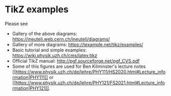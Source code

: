 # TikZ examples

Please see
* Gallery of the above diagrams: https://ineuteli.web.cern.ch/ineuteli/diagrams/
* Gallery of more diagrams: https://texample.net/tikz/examples/
* Basic tutorial and simple examples: https://wiki.physik.uzh.ch/cms/latex:tikz
* Official TikZ manual: http://pgf.sourceforge.net/pgf_CVS.pdf
* Some of this figures are used for Ben Kilminster's lecture notes [[https://www.physik.uzh.ch/de/lehre/PHY111/HS2020.html#Lecture_information|PHY111]] or [[https://www.physik.uzh.ch/de/lehre/PHY121/FS2021.html#Lecture_information|PHY121]].
